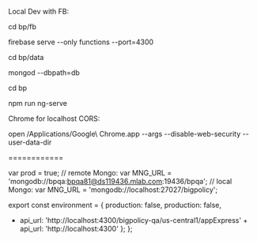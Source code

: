 Local Dev with FB:

cd bp/fb

firebase serve --only functions --port=4300

cd bp/data

mongod --dbpath=db

cd bp

npm run ng-serve


Chrome for localhost CORS:

open /Applications/Google\ Chrome.app --args --disable-web-security --user-data-dir


============

var prod = true;
 // remote Mongo:
 var MNG_URL = 'mongodb://bpqa:bpqa81@ds119436.mlab.com:19436/bpqa';
 // local Mongo:
 var MNG_URL = 'mongodb://localhost:27027/bigpolicy';

 export const environment = {
    production: false,		    production: false,
 -  api_url: 'http://localhost:4300/bigpolicy-qa/us-central1/appExpress'		 +  api_url: 'http://localhost:4300'
  };		  };
